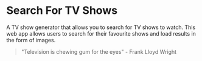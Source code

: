 # Search For TV Shows

A TV show generator that allows you to search for TV shows to watch. This web app allows users to search for their favourite shows and load results in the form of images.

> "Television is chewing gum for the eyes" - Frank Lloyd Wright
